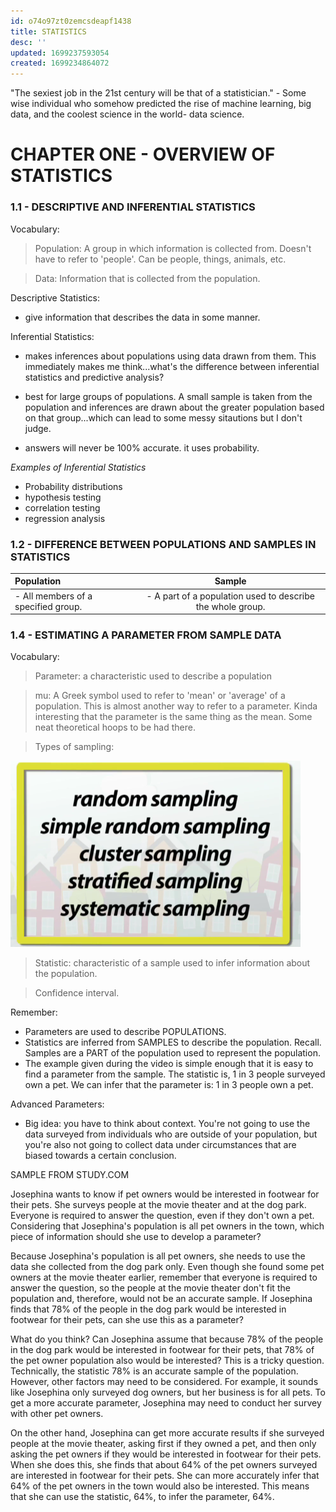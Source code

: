 ```yaml
---
id: o74o97zt0zemcsdeapf1438
title: STATISTICS
desc: ''
updated: 1699237593054
created: 1699234864072
---
```



"The sexiest job in the 21st century will be that of a statistician." - Some wise individual who somehow predicted the rise of machine learning, big data, and the coolest science in the world- data science.

# CHAPTER ONE - OVERVIEW OF STATISTICS

### 1.1 - DESCRIPTIVE AND INFERENTIAL STATISTICS

Vocabulary: 

> Population: A group in which information is collected from. Doesn't have to refer to 'people'. Can be people, things, animals, etc. 

> Data: Information that is collected from the population. 

Descriptive Statistics: 
- give information that describes the data in some manner.

Inferential Statistics: 
- makes inferences about populations using data drawn from them. This immediately makes me think...what's the difference between inferential statistics and predictive analysis?

- best for large groups of populations. A small sample is taken from the population and inferences are drawn about the greater population based on that group...which can lead to some messy sitautions but I don't judge.

- answers will never be 100% accurate. it uses probability.

_Examples of Inferential Statistics_

 - Probability distributions
 - hypothesis testing
 - correlation testing
 - regression analysis

 ### 1.2 - DIFFERENCE BETWEEN POPULATIONS AND SAMPLES IN STATISTICS

| Population     | Sample |
| :---        |    :----:   |
| - All members of a specified group.    | - A part of a population used to describe the whole group.       | 

 ### 1.4 - ESTIMATING A PARAMETER FROM SAMPLE DATA

 Vocabulary: 

 > Parameter: 
 a characteristic used to describe a population

 > mu: A Greek symbol used to refer to 'mean' or 'average' of a population. This is almost another way to refer to a parameter. Kinda interesting that the parameter is the same thing as the mean. Some neat theoretical hoops to be had there. 

 > Types of sampling: 

 ![Alt text](image.png)

 > Statistic: characteristic of a sample used to infer information about the population.

 > Confidence interval. 

 Remember: 

- Parameters are used to describe POPULATIONS.
- Statistics are inferred from SAMPLES to describe the population. Recall. Samples are a PART of the population used to represent the population. 
- The example given during the video is simple enough that it is easy to find a parameter from the sample. The statistic is, 1 in 3 people surveyed own a pet. We can infer that the parameter is: 1 in 3 people own a pet.

Advanced Parameters: 
- Big idea: you have to think about context. You're not going to use the data surveyed from individuals who are outside of your population, but you're also not going to collect data under circumstances that are biased towards a certain conclusion. 

SAMPLE FROM STUDY.COM

Josephina wants to know if pet owners would be interested in footwear for their pets. She surveys people at the movie theater and at the dog park. Everyone is required to answer the question, even if they don't own a pet. Considering that Josephina's population is all pet owners in the town, which piece of information should she use to develop a parameter?

Because Josephina's population is all pet owners, she needs to use the data she collected from the dog park only. Even though she found some pet owners at the movie theater earlier, remember that everyone is required to answer the question, so the people at the movie theater don't fit the population and, therefore, would not be an accurate sample. If Josephina finds that 78% of the people in the dog park would be interested in footwear for their pets, can she use this as a parameter?

What do you think? Can Josephina assume that because 78% of the people in the dog park would be interested in footwear for their pets, that 78% of the pet owner population also would be interested? This is a tricky question. Technically, the statistic 78% is an accurate sample of the population. However, other factors may need to be considered. For example, it sounds like Josephina only surveyed dog owners, but her business is for all pets. To get a more accurate parameter, Josephina may need to conduct her survey with other pet owners.

On the other hand, Josephina can get more accurate results if she surveyed people at the movie theater, asking first if they owned a pet, and then only asking the pet owners if they would be interested in footwear for their pets. When she does this, she finds that about 64% of the pet owners surveyed are interested in footwear for their pets. She can more accurately infer that 64% of the pet owners in the town would also be interested. This means that she can use the statistic, 64%, to infer the parameter, 64%.
